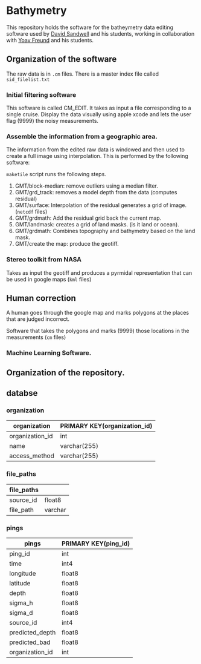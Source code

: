 # Bathymetry

This repository holds the software for the batheymetry data editing software used by [David Sandwell](http://topex.ucsd.edu/sandwell/)
and his students, working in collaboration with [Yoav Freund](https://cseweb.ucsd.edu/~yfreund/) and his students.

## Organization of the software

The raw data is in `.cm` files. There is a master index file called `sid_filelist.txt`

### Initial filtering software

This software is called CM_EDIT. It takes as input a file corresponding to a single cruise. Display the data visually using apple xcode and lets the user flag (9999) the noisy measurements.

### Assemble the information from a geographic area.

The information from the edited raw data is windowed and then used to create a full image using interpolation. This is performed by the following software:

`maketile` script runs the following steps.
1. GMT/block-median: remove outliers using a median filter.
2. GMT/grd_track: removes a model depth from the data (computes residual)
3. GMT/surface: Interpolation of the residual generates a grid of image. (`netcdf` files)
4. GMT/grdmath: Add the residual grid back the current map.
5. GMT/landmask: creates a grid of land masks. (is it land or ocean).
6. GMT/grdmath: Combines topography and bathymetry based on the land mask.
7. GMT/create the map: produce the geotiff.

### Stereo toolkit from NASA
Takes as input the geotiff and produces a pyrmidal representation that can be used in google maps (`kml` files)

## Human correction
A human goes through the google map and marks polygons at the places that are judged incorrect.

Software that takes the polygons and marks (9999) those locations in the measurements (`cm` files)

### Machine Learning Software.

## Organization of the repository.

## databse
### organization    
| organization  | PRIMARY KEY(organization_id) |
| ------------- | ------------- |
| organization_id  | int  |
| name  | varchar(255)  |
| access_method  | varchar(255)  |

### file_paths
| file_paths  | |
| ------------- | ------------- |
| source_id  | float8  |
| file_path  | varchar|

### pings
| pings  | PRIMARY KEY(ping_id) |
| ------------- | ------------- |
| ping_id  | int  |
| time  | int4  |
| longitude  | float8 |
| latitude  | float8 |
| depth  | float8 |
| sigma_h  | float8 |
| sigma_d  | float8 |
| source_id  | int4 |
| predicted_depth  | float8 |
| predicted_bad  | float8 |
| organization_id  | int |





